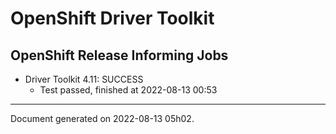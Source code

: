 
OpenShift Driver Toolkit
========================

OpenShift Release Informing Jobs
--------------------------------



* Driver Toolkit 4.11: SUCCESS
  - Test passed, finished at 2022-08-13 00:53






---
Document generated on 2022-08-13 05h02.

